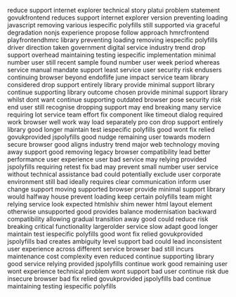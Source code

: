 reduce support internet explorer technical story platui problem statement govukfrontend reduces support internet explorer version preventing loading javascript removing various iespecific polyfills still supported via graceful degradation nonjs experience propose follow approach hmrcfrontend playfrontendhmrc library preventing loading removing iespecific polyfills driver direction taken government digital service industry trend drop support overhead maintaining testing iespecific implementation minimal number user still recent sample found number user week period whereas service manual mandate support least service user security risk endusers continuing browser beyond endoflife june impact service team library considered drop support entirely library provide minimal support library continue supporting library outcome chosen provide minimal support library whilst dont want continue supporting outdated browser pose security risk end user still recognise dropping support may end breaking many service requiring lot service team effort fix component like timeout dialog required work browser well work way load separately pro con drop support entirely library good longer maintain test iespecific polyfills good wont fix relied govukprovided jspolyfills good nudge remaining user towards modern secure browser good aligns industry trend major web technology moving away support good removing legacy browser compatibility lead better performance user experience user bad service may relying provided jspolyfills requiring retest fix bad may prevent small number user service without technical assistance bad could potentially exclude user corporate environment still bad ideally requires clear communication inform user change support moving supported browser provide minimal support library would halfway house prevent loading keep certain polyfills team might relying service look expected htmlshiv shim newer html layout element otherwise unsupported good provides balance modernisation backward compatibility allowing gradual transition away good could reduce risk breaking critical functionality largerolder service slow adapt good longer maintain test iespecific polyfills good wont fix relied govukprovided jspolyfills bad creates ambiguity level support bad could lead inconsistent user experience across different service browser bad still incurs maintenance cost complexity even reduced continue supporting library good service relying provided jspolyfills continue work good remaining user wont experience technical problem wont support bad user continue risk due insecure browser bad fix relied govukprovided jspolyfills bad continue maintaining testing iespecific polyfills